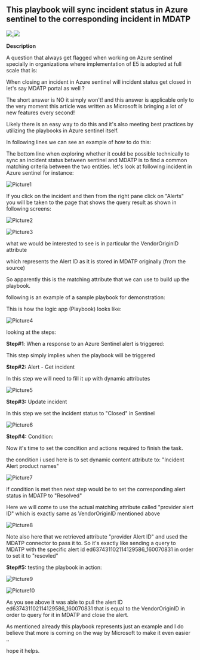 
## This playbook will sync incident status in Azure sentinel to the corresponding incident in MDATP


<a href="https://portal.azure.com/#create/Microsoft.Template/uri/https%3A%2F%2Fraw.githubusercontent.com%2FAzure%2FAzure-Sentinel%2Fmaster%2FPlaybooks%2FBlock-AADUser%2Fazuredeploy.json" target="_blank">
    <img src="https://aka.ms/deploytoazurebutton""/>
</a>
<a href="https://portal.azure.us/#create/Microsoft.Template/uri/https%3A%2F%2Fraw.githubusercontent.com%2FAzure%2FAzure-Sentinel%2Fmaster%2FPlaybooks%2FBlock-AADUser%2Fazuredeploy.json" target="_blank">
<img src="https://raw.githubusercontent.com/Azure/azure-quickstart-templates/master/1-CONTRIBUTION-GUIDE/images/deploytoazuregov.png"/>
</a>





**Description**

A question that always get flagged when working on Azure sentinel specially in organizations where implementation of E5 is adopted at full scale that is:

When closing an incident in Azure sentinel will incident status get closed in let's say MDATP portal as well ?

The short answer is NO it simply won't! and this answer is applicable only to the very moment this article was written as Microsoft is bringing a lot of new features every second!

Likely there is an easy way to do this and it's also meeting best practices by utilizing the playbooks in Azure sentinel itself.

In following lines we can see an example of how to do this:

The bottom line when exploring whether it could be possible technically to sync an incident status between sentinel and MDATP is to find a common matching criteria between the two entities. let's look at following incident in Azure sentinel for instance:

 ![Picture1](./Graphics/1.gif)

If you click on the incident and then from the right pane click on "Alerts" you will be taken to the page that shows the query result as shown in following screens:

![Picture2](./Graphics/2.gif)

![Picture3](./Graphics/3.gif)

what we would be interested to see is in particular the VendorOriginID attribute

which represents the Alert ID as it is stored in MDATP originally (from the source)

So apparently this is the matching attribute that we can use to build up the playbook.

following is an example of a sample playbook for demonstration:

This is how the logic app (Playbook) looks like:

![Picture4](./Graphics/4.gif)


looking at the steps:


**Step#1**: When a response to an Azure Sentinel alert is triggered:

This step simply implies when the playbook will be triggered

**Step#2:** Alert - Get incident

In this step we will need to fill it up with dynamic attributes

![Picture5](./Graphics/5.gif)



**Step#3:** Update incident

In this step we set the incident status to "Closed" in Sentinel

![Picture6](./Graphics/6.gif)


**Step#4:** Condition:

Now it's time to set the condition and actions required to finish the task.

the condition i used here is to set dynamic content attribute to: "Incident Alert product names"

![Picture7](./Graphics/7.gif)

if condition is met then next step would be to set the corresponding alert status in MDATP to "Resolved"

Here we will come to use the actual matching attribute called "provider alert ID" which is exactly same as VendorOriginID mentioned above

![Picture8](./Graphics/8.gif)


Note also here that we retrieved attribute "provider Alert ID" and used the MDATP connector to pass it to. So it's exactly like sending a query to MDATP with the specific alert id ed637431102114129586_160070831 in order to set it to "resovled"

**Step#5:** testing the playbook in action:

![Picture9](./Graphics/9.gif)

![Picture10](./Graphics/10.gif)

As you see above it was able to pull the alert ID ed637431102114129586_160070831 that is equal to the VendorOriginID in order to query for it in MDATP and close the alert.

As mentioned already this playbook represents just an example and I do believe that more is coming on the way by Microsoft to make it even easier ..

hope it helps.